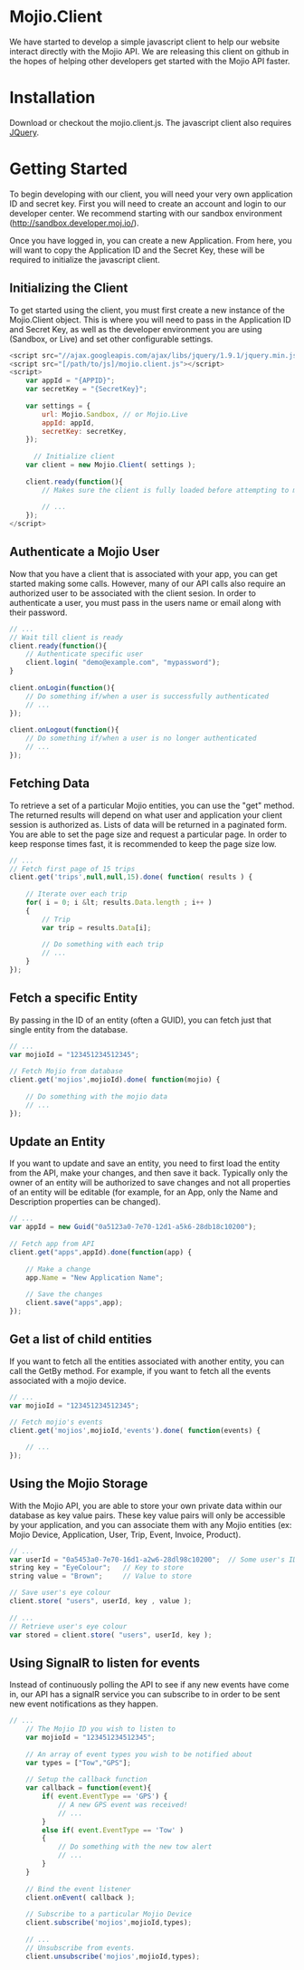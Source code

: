 Mojio.Client
============

We have started to develop a simple javascript client to help our website interact directly with the Mojio API.  We are releasing this client on github in the hopes of helping other developers get started with the Mojio API faster.

Installation
============

Download or checkout the mojio.client.js.  The javascript client also requires [JQuery](http://jquery.com/).


Getting Started
===============

To begin developing with our client, you will need your very own application ID and secret key.  First you will need to create an account and login to our developer center.  We recommend starting with our sandbox environment (http://sandbox.developer.moj.io/).

Once you have logged in, you can create a new Application.  From here, you will want to copy the Application ID and the Secret Key, these will be required to initialize the javascript client.


Initializing the Client
-----------------------

To get started using the client, you must first create a new instance of the Mojio.Client object.  This is where you will need to pass in the Application ID and Secret Key, as well as the developer environment you are using (Sandbox, or Live) and set other configurable settings.


```javascript
<script src="//ajax.googleapis.com/ajax/libs/jquery/1.9.1/jquery.min.js"></script>
<script src="[/path/to/js]/mojio.client.js"></script>
<script>
    var appId = "{APPID}";
    var secretKey = "{SecretKey}";
	
    var settings = {
        url: Mojio.Sandbox, // or Mojio.Live
        appId: appId,
        secretKey: secretKey,
    });
	
	  // Initialize client
    var client = new Mojio.Client( settings );
	
    client.ready(function(){
        // Makes sure the client is fully loaded before attempting to make additional calls.
		
        // ...
    });
</script>
```

Authenticate a Mojio User
-------------------------

Now that you have a client that is associated with your app, you can get started making some calls.  However, many of our API calls also require an authorized user to be associated with the client sesion.  In order to authenticate a user, you must pass in the users name or email along with their password.

```javascript
// ...
// Wait till client is ready
client.ready(function(){
    // Authenticate specific user
    client.login( "demo@example.com", "mypassword");
}
	
client.onLogin(function(){
    // Do something if/when a user is successfully authenticated
    // ...
});
	
client.onLogout(function(){
    // Do something if/when a user is no longer authenticated
    // ...
});
```

Fetching Data
-------------

To retrieve a set of a particular Mojio entities, you can use the "get" method.  The returned results will depend on what user and application your client session is authorized as. Lists of data will be returned in a paginated form.  You are able to set the page size and request a particular page.  In order to keep response times fast, it is recommended to keep the page size low.

```javascript
// ...
// Fetch first page of 15 trips
client.get('trips',null,null,15).done( function( results ) {
		
    // Iterate over each trip
    for( i = 0; i &lt; results.Data.length ; i++ )
    {
        // Trip
        var trip = results.Data[i];
	
        // Do something with each trip
        // ...
    }
});
```

Fetch a specific Entity
-----------------------

By passing in the ID of an entity (often a GUID), you can fetch just that single entity from the database.

```javascript
// ...
var mojioId = "123451234512345";
	
// Fetch Mojio from database
client.get('mojios',mojioId).done( function(mojio) {
	
    // Do something with the mojio data
    // ...
});
```

Update an Entity
----------------

If you want to update and save an entity, you need to first load the entity from the API, make your changes, and then save it back.  Typically only the owner of an entity will be authorized to save changes and not all properties of an entity will be editable (for example, for an App, only the Name and Description properties can be changed).

```javascript
// ...
var appId = new Guid("0a5123a0-7e70-12d1-a5k6-28db18c10200");
	
// Fetch app from API
client.get("apps",appId).done(function(app) {
	
    // Make a change
    app.Name = "New Application Name";
		
    // Save the changes
    client.save("apps",app);
});
```

Get a list of child entities
----------------------------

If you want to fetch all the entities associated with another entity, you can call the GetBy method.  For example, if you want to fetch all the events associated with a mojio device.

```javascript
// ...
var mojioId = "123451234512345";
	
// Fetch mojio's events
client.get('mojios',mojioId,'events').done( function(events) {

    // ...
});
```

Using the Mojio Storage
-----------------------

With the Mojio API, you are able to store your own private data within our database as key value pairs.  These key value pairs will only be accessible by your application, and you can associate them with any Mojio entities (ex: Mojio Device, Application, User, Trip, Event, Invoice, Product).

```javascript
// ...
var userId = "0a5453a0-7e70-16d1-a2w6-28dl98c10200";  // Some user's ID
string key = "EyeColour";	// Key to store
string value = "Brown"; 	// Value to store

// Save user's eye colour
client.store( "users", userId, key , value );
	
// ...
// Retrieve user's eye colour
var stored = client.store( "users", userId, key );
```

Using SignalR to listen for events
----------------------------------

Instead of continuously polling the API to see if any new events have come in, our API has a signalR service you can subscribe to in order to be sent new event notifications as they happen.

```javascript
// ...
    // The Mojio ID you wish to listen to
    var mojioId = "123451234512345";
	
    // An array of event types you wish to be notified about
    var types = ["Tow","GPS"];
	
    // Setup the callback function
    var callback = function(event){
        if( event.EventType == 'GPS') {
            // A new GPS event was received!
            // ...
	    }
	    else if( event.EventType == 'Tow' )
	    {
            // Do something with the new tow alert
            // ...
        }
    }
	
    // Bind the event listener
    client.onEvent( callback );
	
    // Subscribe to a particular Mojio Device
    client.subscribe('mojios',mojioId,types);
	
    // ...
    // Unsubscribe from events.
    client.unsubscribe('mojios',mojioId,types);
```
